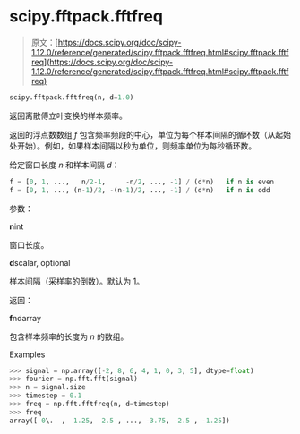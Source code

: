 # scipy.fftpack.fftfreq

> 原文：[https://docs.scipy.org/doc/scipy-1.12.0/reference/generated/scipy.fftpack.fftfreq.html#scipy.fftpack.fftfreq](https://docs.scipy.org/doc/scipy-1.12.0/reference/generated/scipy.fftpack.fftfreq.html#scipy.fftpack.fftfreq)

```py
scipy.fftpack.fftfreq(n, d=1.0)
```

返回离散傅立叶变换的样本频率。

返回的浮点数数组 *f* 包含频率频段的中心，单位为每个样本间隔的循环数（从起始处开始）。例如，如果样本间隔以秒为单位，则频率单位为每秒循环数。

给定窗口长度 *n* 和样本间隔 *d*：

```py
f = [0, 1, ...,   n/2-1,     -n/2, ..., -1] / (d*n)   if n is even
f = [0, 1, ..., (n-1)/2, -(n-1)/2, ..., -1] / (d*n)   if n is odd 
```

参数：

**n**int

窗口长度。

**d**scalar, optional

样本间隔（采样率的倒数）。默认为 1。

返回：

**f**ndarray

包含样本频率的长度为 *n* 的数组。

Examples

```py
>>> signal = np.array([-2, 8, 6, 4, 1, 0, 3, 5], dtype=float)
>>> fourier = np.fft.fft(signal)
>>> n = signal.size
>>> timestep = 0.1
>>> freq = np.fft.fftfreq(n, d=timestep)
>>> freq
array([ 0\.  ,  1.25,  2.5 , ..., -3.75, -2.5 , -1.25]) 
```
